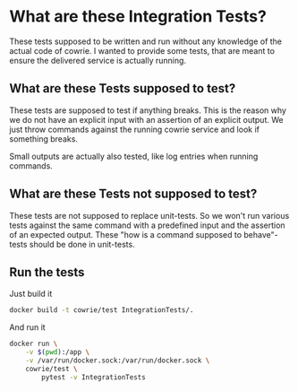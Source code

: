 # What are these Integration Tests?

These tests supposed to be written and run without any knowledge of the
actual code of cowrie. I wanted to provide some tests, that are meant to
ensure the delivered service is actually running.

## What are these Tests supposed to test?

These tests are supposed to test if anything breaks. This is the reason why
we do not have an explicit input with an assertion of an explicit output.
We just throw commands against the running cowrie service and look if something
breaks.

Small outputs are actually also tested, like log entries when running
commands.

## What are these Tests not supposed to test?

These tests are not supposed to replace unit-tests. So we won't run various
tests against the same command with a predefined input and the assertion of
an expected output. These "how is a command supposed to behave"-tests should
be done in unit-tests.

## Run the tests

Just build it

```bash
docker build -t cowrie/test IntegrationTests/.
```

And run it

```bash
docker run \
    -v $(pwd):/app \
    -v /var/run/docker.sock:/var/run/docker.sock \
    cowrie/test \
        pytest -v IntegrationTests
```
